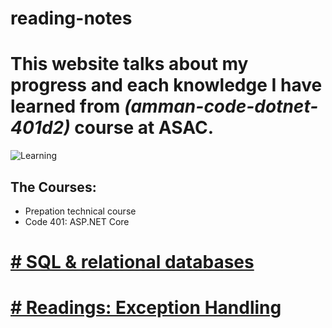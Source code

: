 # reading-notes
# This website talks about my progress and each knowledge I have learned from ***(amman-code-dotnet-401d2)*** course at ASAC.

![Learning](https://peelresearch.com/wp-content/uploads/2019/09/The-learning-brain.jpg)    

## The Courses:
+ Prepation technical course 
+ Code 401: ASP.NET Core     
# 
# [# SQL & relational databases](./SQL%20%26%20relational%20databases.md)

# [# Readings: Exception Handling](./Reading.md)
